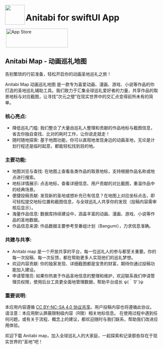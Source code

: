 <img src="https://github.com/user-attachments/assets/5bef883c-1ce2-4bea-ac16-41258fe8f24c" align="left" width="65"> <h1>Anitabi for swiftUI App</h1>
<a href="https://apps.apple.com/us/app/anitabi/id6745898838" style="display: inline-block;">
<img src="https://toolbox.marketingtools.apple.com/api/v2/badges/download-on-the-app-store/black/ja-jp?releaseDate=1742083200" alt="App Store" align="right" style="width: 204px; height: 62px; vertical-align: middle; object-fit: contain;" />
</a>

## Anitabi Map - 动画巡礼地图

告别繁琐的行前准备，轻松开启你的动画圣地巡礼之旅！

Anitabi Map 动画巡礼地图 是一款专为喜爱动画、漫画、游戏、小说等作品的你打造的圣地巡礼辅助工具。我们致力于汇集全球巡礼爱好者的力量，共享作品的取景地标与对应截图，让寻找“次元之壁”在现实世界中的交汇点变得前所未有的简单。

### 核心亮点:

- 降低巡礼门槛: 我们整合了大量由巡礼人整理和贡献的作品地标与截图信息，省去你独自查找、比对的耗时工作，让你说走就走！
- 随时随地探索: 基于地图功能，你可以直观地发现身边的动画圣地，无论是计划行程还是临时起意，都能轻松找到目的地。

### 主要功能:

- 地图浏览与查找: 在地图上查看各类作品的取景地标，支持根据作品名称或地点进行搜索。
- 地标详情展示: 点击地标，查看详细信息、用户贡献的对比截图，重温作品中的经典场景。
- 便捷投稿贡献: 发现新的圣地或想补充已有信息？在地图上对应坐标点击，即可轻松提交地标位置和截图信息，与全球巡礼人共享你的发现（投稿内容需审核后显示）。
- 海量作品信息: 数据库持续建设中，涵盖丰富的动画、漫画、游戏、小说等作品的圣地数据。
- 作品信息来源: 作品数据主要参考至番组计划（Bangumi），力求信息准确。

### 共建与共享:

- Anitabi map 是一个开放共享的平台，每一位巡礼人的参与都至关重要。你的每一次投稿、每一次反馈，都在帮助更多人实现他们的巡礼梦想。
- 欢迎内容贡献: 你的独家发现、详细截图都是宝贵的财富，期待你通过投稿功能加入建设。
- 申请管理员: 如果你热衷于作品圣地信息的整理和维护，欢迎联系我们申请管理员权限，使用后台工具更全面地管理数据，帮助平台成长 ψ(｀∇´)ψ

### 重要说明:

本应用内容遵循 [CC BY-NC-SA 4.0 协议共享](https://creativecommons.org/licenses/by-nc-sa/4.0/deed.zh-hans)。用户投稿内容也将遵循此协议。
请注意：本应用默认屏蔽限制级内容（R限）相关地标信息。
在使用过程中遇到任何问题，或有关于流程、概念上的建议，都欢迎随时与我们联系，帮助我们改进应用体验。

欢迎下载 Anitabi map，加入全球巡礼人的大家庭，一起探索和记录那些存在于现实世界的“圣地”吧！

